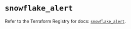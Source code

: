 # `snowflake_alert`

Refer to the Terraform Registry for docs: [`snowflake_alert`](https://registry.terraform.io/providers/snowflake-labs/snowflake/0.95.0/docs/resources/alert).
